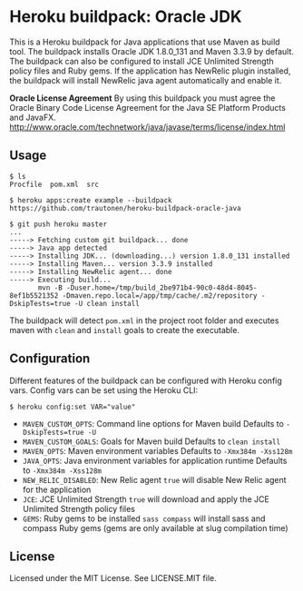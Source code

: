 Heroku buildpack: Oracle JDK
============================

This is a Heroku buildpack for Java applications that use Maven as build tool.
The buildpack installs Oracle JDK 1.8.0_131 and Maven 3.3.9 by default. The
buildpack can also be configured to install JCE Unlimited Strength policy
files and Ruby gems. If the application has NewRelic plugin installed, the
buildpack will install NewRelic java agent automatically and enable it.

**Oracle License Agreement**
By using this buildpack you must agree the Oracle Binary Code License
Agreement for the Java SE Platform Products and JavaFX.
http://www.oracle.com/technetwork/java/javase/terms/license/index.html

Usage
-----

    $ ls
    Procfile  pom.xml  src

    $ heroku apps:create example --buildpack https://github.com/trautonen/heroku-buildpack-oracle-java

    $ git push heroku master
    ...
    -----> Fetching custom git buildpack... done
    -----> Java app detected
    -----> Installing JDK... (downloading...) version 1.8.0_131 installed
    -----> Installing Maven... version 3.3.9 installed
    -----> Installing NewRelic agent... done
    -----> Executing build...
           mvn -B -Duser.home=/tmp/build_2be971b4-90c0-48d4-8045-8ef1b5521352 -Dmaven.repo.local=/app/tmp/cache/.m2/repository -DskipTests=true -U clean install

The buildpack will detect `pom.xml` in the project root folder and executes
maven with `clean` and  `install` goals to create the executable.


Configuration
-------------

Different features of the buildpack can be configured with Heroku config vars.
Config vars can be set using the Heroku CLI:

    $ heroku config:set VAR="value"

* `MAVEN_CUSTOM_OPTS`: Command line options for Maven build
  Defaults to `-DskipTests=true -U`
* `MAVEN_CUSTOM_GOALS`: Goals for Maven build
  Defaults to `clean install`
* `MAVEN_OPTS`: Maven environment variables
  Defaults to `-Xmx384m -Xss128m`
* `JAVA_OPTS`: Java environment variables for application runtime
  Defaults to `-Xmx384m -Xss128m`
* `NEW_RELIC_DISABLED`: New Relic agent
  `true` will disable New Relic agent for the application
* `JCE`: JCE Unlimited Strength
  `true` will download and apply the JCE Unlimited Strength policy files
* `GEMS`: Ruby gems to be installed
  `sass compass` will install sass and compass Ruby gems
  (gems are only available at slug compilation time)


License
-------

Licensed under the MIT License. See LICENSE.MIT file.
